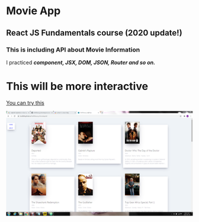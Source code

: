 # Movie App

## React JS Fundamentals course (2020 update!)

### This is including API about Movie Information


I practiced ***component, JSX, DOM, JSON, Router and so on.***

# This will be more interactive


[You can try this](https://lsw6684.github.io/NetfliXeung_MovieApp/)

![alt text](fullscreen.PNG)
